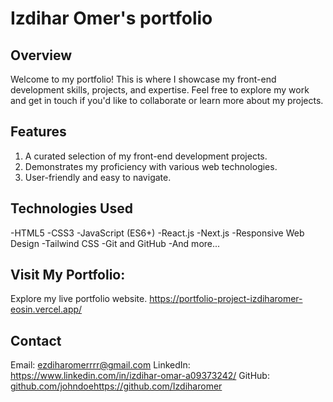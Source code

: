 # Izdihar Omer's portfolio

## Overview
Welcome to my portfolio! This is where I showcase my front-end development skills, projects, and expertise. Feel free to explore my work and get in touch if you'd like to collaborate or learn more about my projects.

## Features
1. A curated selection of my front-end development projects.
2. Demonstrates my proficiency with various web technologies.
3. User-friendly and easy to navigate.

## Technologies Used
-HTML5 
-CSS3 
-JavaScript (ES6+) 
-React.js 
-Next.js 
-Responsive Web Design 
-Tailwind CSS 
-Git and GitHub 
-And more... 

 ## Visit My Portfolio:
 Explore my live portfolio website. https://portfolio-project-izdiharomer-eosin.vercel.app/

 ## Contact
Email: ezdiharomerrrr@gmail.com
LinkedIn: https://www.linkedin.com/in/izdihar-omar-a09373242/
GitHub: [github.com/johndoe](https://github.com/Izdiharomer)https://github.com/Izdiharomer
